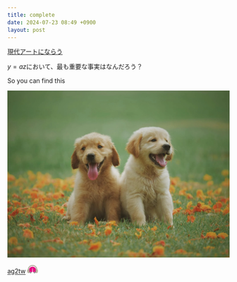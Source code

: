 ```yaml
---
title: complete
date: 2024-07-23 08:49 +0900
layout: post
---
```

[現代アートにならう](../_ja/現代アートにならう.md)

$y=az$において、最も重要な事実はなんだろう？

So you can find this



![dogs](../assets/images/dogs.webp)

<nav><a href="/">ag2tw</a> <img src="/assets/images/alien.png" alt="" srcset="" width="24px" style="vertical-align: bottom; margin-bottom: 4px;" /> </nav>